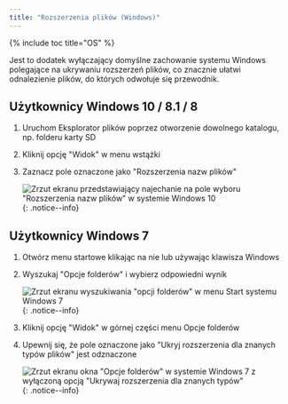 ```yaml
---
title: "Rozszerzenia plików (Windows)"
---
```


{% include toc title="OS" %}

Jest to dodatek wyłączający domyślne zachowanie systemu Windows polegające na ukrywaniu rozszerzeń plików, co znacznie ułatwi odnalezienie plików, do których odwołuje się przewodnik.

## Użytkownicy Windows 10 / 8.1 / 8
1. Uruchom Eksplorator plików poprzez otworzenie dowolnego katalogu, np. folderu karty SD
1. Kliknij opcję "Widok" w menu wstążki
1. Zaznacz pole oznaczone jako "Rozszerzenia nazw plików"

    ![Zrzut ekranu przedstawiający najechanie na pole wyboru "Rozszerzenia nazw plików" w systemie Windows 10](/assets/images/windows-10-file-extensions.png)
    {: .notice--info}

## Użytkownicy Windows 7
1. Otwórz menu startowe klikając na nie lub używając klawisza Windows
1. Wyszukaj "Opcje folderów" i wybierz odpowiedni wynik

    ![Zrzut ekranu wyszukiwania "opcji folderów" w menu Start systemu Windows 7](/assets/images/windows-7-folder-options-start-menu.png)
    {: .notice--info}

1. Kliknij opcję "Widok" w górnej części menu Opcje folderów
1. Upewnij się, że pole oznaczone jako "Ukryj rozszerzenia dla znanych typów plików" jest odznaczone

    ![Zrzut ekranu okna "Opcje folderów" w systemie Windows 7 z wyłączoną opcją "Ukrywaj rozszerzenia dla znanych typów"](/assets/images/windows-7-folder-options.png)
    {: .notice--info}
